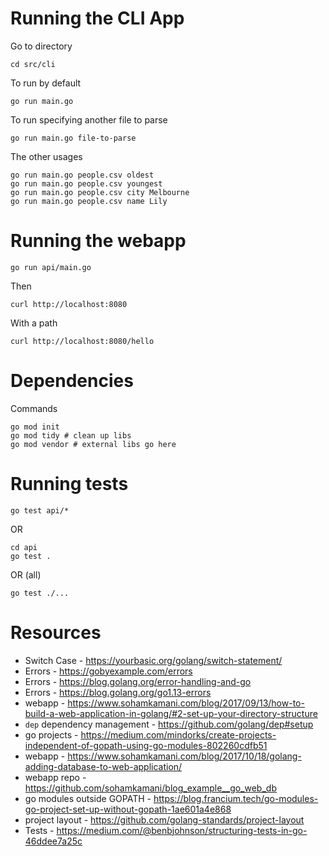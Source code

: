 # Running the CLI App

Go to directory

```
cd src/cli
```

To run by default

```
go run main.go
```

To run specifying another file to parse

```
go run main.go file-to-parse
```

The other usages

```
go run main.go people.csv oldest
go run main.go people.csv youngest
go run main.go people.csv city Melbourne
go run main.go people.csv name Lily
```

# Running the webapp

```
go run api/main.go
```

Then
```
curl http://localhost:8080
```

With a path

```
curl http://localhost:8080/hello
```

# Dependencies

Commands

```
go mod init
go mod tidy # clean up libs
go mod vendor # external libs go here
```

# Running tests

```
go test api/*
```

OR

```
cd api
go test .
```

OR (all)

```
go test ./...
```

# Resources

* Switch Case - https://yourbasic.org/golang/switch-statement/
* Errors - https://gobyexample.com/errors
* Errors - https://blog.golang.org/error-handling-and-go
* Errors - https://blog.golang.org/go1.13-errors
* webapp - https://www.sohamkamani.com/blog/2017/09/13/how-to-build-a-web-application-in-golang/#2-set-up-your-directory-structure
* `dep` dependency management - https://github.com/golang/dep#setup
* go projects - https://medium.com/mindorks/create-projects-independent-of-gopath-using-go-modules-802260cdfb51
* webapp - https://www.sohamkamani.com/blog/2017/10/18/golang-adding-database-to-web-application/
* webapp repo - https://github.com/sohamkamani/blog_example__go_web_db
* go modules outside GOPATH - https://blog.francium.tech/go-modules-go-project-set-up-without-gopath-1ae601a4e868
* project layout - https://github.com/golang-standards/project-layout
* Tests - https://medium.com/@benbjohnson/structuring-tests-in-go-46ddee7a25c